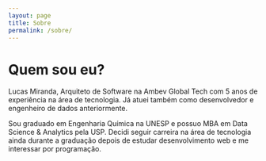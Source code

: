 ```yaml
---
layout: page
title: Sobre
permalink: /sobre/
---
```


# Quem sou eu?

Lucas Miranda, Arquiteto de Software na Ambev Global Tech com 5 anos de experiência na área de tecnologia. Já atuei também como desenvolvedor e engenheiro de dados anteriormente.

Sou graduado em Engenharia Química na UNESP e possuo MBA em Data Science & Analytics pela USP. Decidi seguir carreira na área de tecnologia ainda durante a graduação depois de estudar desenvolvimento web e me interessar por programação.

<!-- Hoje escrevo artigos para compartilhar minhas experiências com python, javascript/typescript, design de sistemas, desenvolvimento web, DevOps e Inteligência artificial, entre outros tópicos de tecnologia. -->